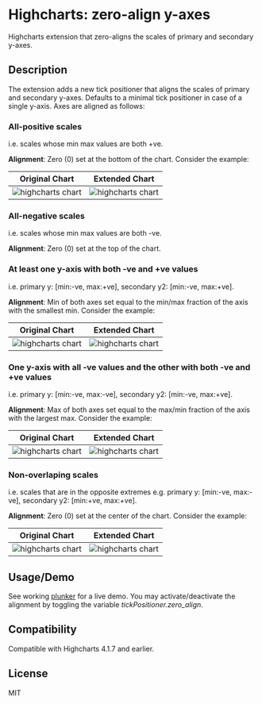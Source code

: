 # Highcharts: zero-align y-axes

Highcharts extension that zero-aligns the scales of primary and secondary y-axes.

## Description

The extension adds a new tick positioner that aligns the scales of primary and secondary y-axes. Defaults to a minimal tick positioner in case of a single y-axis. Axes are aligned as follows:

### All-positive scales

i.e. scales whose min max values are both +ve.

**Alignment**: Zero (0) set at the bottom of the chart. Consider the example:

Original Chart             |  Extended Chart
:-------------------------:|:-------------------------:
![highcharts chart](https://raw.githubusercontent.com/PortfolioStrat/highcharts-zero-align-y-axes/master/snapshots/example_1_original.png "Original Chart") | ![highcharts chart](https://raw.githubusercontent.com/PortfolioStrat/highcharts-zero-align-y-axes/master/snapshots/example_1_extended.png "Extended Chart")

### All-negative scales

i.e. scales whose min max values are both -ve.

**Alignment**: Zero (0) set at the top of the chart.

### At least one y-axis with both -ve and +ve values

i.e. primary y: [min:-ve, max:+ve], secondary y2: [min:-ve, max:+ve].

**Alignment**: Min of both axes set equal to the min/max fraction of the axis with the smallest min. Consider the example:

Original Chart             |  Extended Chart
:-------------------------:|:-------------------------:
![highcharts chart](https://raw.githubusercontent.com/PortfolioStrat/highcharts-zero-align-y-axes/master/snapshots/example_2_original.png "Original Chart") | ![highcharts chart](https://raw.githubusercontent.com/PortfolioStrat/highcharts-zero-align-y-axes/master/snapshots/example_2_extended.png "Extended Chart")

### One y-axis with all -ve values and the other with both -ve and +ve values

i.e. primary y: [min:-ve, max:-ve], secondary y2: [min:-ve, max:+ve].

**Alignment**: Max of both axes set equal to the max/min fraction of the axis with the largest max. Consider the example:

Original Chart             |  Extended Chart
:-------------------------:|:-------------------------:
![highcharts chart](https://raw.githubusercontent.com/PortfolioStrat/highcharts-zero-align-y-axes/master/snapshots/example_3_original.png "Original Chart") | ![highcharts chart](https://raw.githubusercontent.com/PortfolioStrat/highcharts-zero-align-y-axes/master/snapshots/example_3_extended.png "Extended Chart")

### Non-overlaping scales 

i.e. scales that are in the opposite extremes e.g. primary y: [min:-ve, max:-ve], secondary y2: [min:+ve, max:+ve].

**Alignment**: Zero (0) set at the center of the chart. Consider the example:

Original Chart             |  Extended Chart
:-------------------------:|:-------------------------:
![highcharts chart](https://raw.githubusercontent.com/PortfolioStrat/highcharts-zero-align-y-axes/master/snapshots/example_4_original.png "Original Chart") | ![highcharts chart](https://raw.githubusercontent.com/PortfolioStrat/highcharts-zero-align-y-axes/master/snapshots/example_4_extended.png "Extended Chart")


## Usage/Demo

See working [plunker](http://plnkr.co/edit/rwanoyydu6LbDBx2lf1l?p=preview "Plunker Demo") for a live demo. You may activate/deactivate the alignment by toggling the variable *tickPositioner.zero_align*.

## Compatibility

Compatible with Highcharts 4.1.7 and earlier.

## License

MIT

